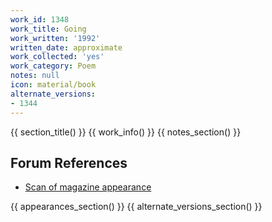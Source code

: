 ```yaml
---
work_id: 1348
work_title: Going
work_written: '1992'
written_date: approximate
work_collected: 'yes'
work_category: Poem
notes: null
icon: material/book
alternate_versions:
- 1344
---
```


{{ section_title() }}
{{ work_info() }}
{{ notes_section() }}
## Forum References
- [Scan of magazine appearance](https://bukowskiforum.com/threads/the-new-censorship-vol-3-no-1.8623/)

{{ appearances_section() }}
{{ alternate_versions_section() }}